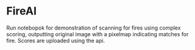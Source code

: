 # FireAI

Run notebopok for demonstration of scanning for fires using complex scoring, outputting original image with a pixelmap indicating matches for fire. Scores are uploaded using the api.
